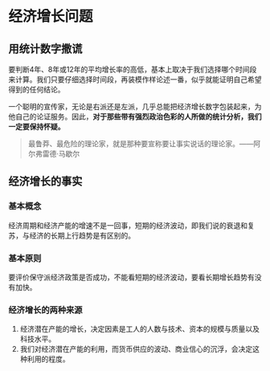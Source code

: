 # 经济增长问题

## 用统计数字撒谎

要判断4年、8年或12年的平均增长率的高低，基本上取决于我们选择哪个时间段来计算。我们只要仔细选择时间段，再装模作样论述一番，似乎就能证明自己希望得到的任何结论。

一个聪明的宣传家，无论是右派还是左派，几乎总能把经济增长数字包装起来，为他自己的论证服务。因此，**对于那些带有强烈政治色彩的人所做的统计分析，我们一定要保持怀疑。**

> 最鲁莽、最危险的理论家，就是那种要宣称要让事实说话的理论家。——阿尔弗雷德·马歇尔

## 经济增长的事实

### 基本概念

经济周期和经济产能的增速不是一回事，短期的经济波动，即我们说的衰退和复苏，与经济的长期上行趋势是有区别的。

### 基本原则

要评价保守派经济政策是否成功，不能看短期的经济波动，要看长期增长趋势有没有加快。

### 经济增长的两种来源

1. 经济潜在产能的增长，决定因素是工人的人数与技术、资本的规模与质量以及科技水平。
2. 我们对经济潜在产能的利用，而货币供应的波动、商业信心的沉浮，会决定这种利用的程度。


